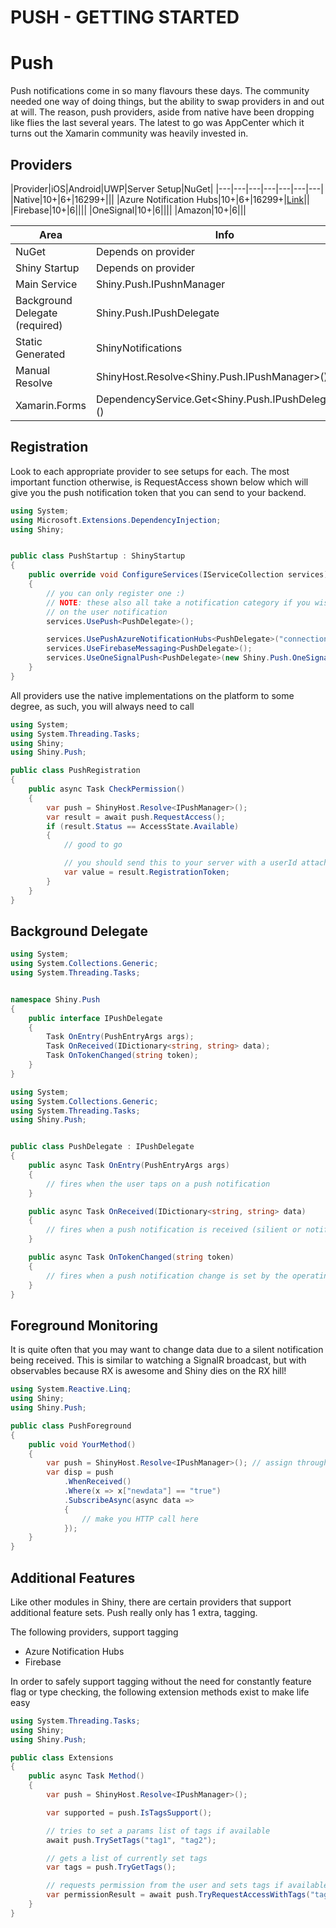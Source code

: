 # PUSH - GETTING STARTED

# Push
Push notifications come in so many flavours these days.  The community needed one way of doing things, but the ability to swap providers in and out at will.  The reason, push providers, aside from native have been dropping
like flies the last several years.  The latest to go was AppCenter which it turns out the Xamarin community was heavily invested in.  


## Providers
|Provider|iOS|Android|UWP|Server Setup|NuGet|
|---|---|---|---|---|---|---|
|Native|10+|6+|16299+|||
|Azure Notification Hubs|10+|6+|16299+|[Link](https://docs.microsoft.com/en-ca/azure/notification-hubs/)||
|Firebase|10+|6||||
|OneSignal|10+|6||||
|Amazon|10+|6|||

|Area|Info|
|----|----|
|NuGet|Depends on provider|
|Shiny Startup|Depends on provider|
|Main Service|Shiny.Push.IPushnManager|
|Background Delegate (required)|Shiny.Push.IPushDelegate|
|Static Generated|ShinyNotifications|
|Manual Resolve|ShinyHost.Resolve<Shiny.Push.IPushManager>()|
|Xamarin.Forms|DependencyService.Get<Shiny.Push.IPushDelegate>>()|


## Registration
Look to each appropriate provider to see setups for each.  The most important function otherwise, is RequestAccess shown below which will give you the push notification token that you can send to your backend. 

```cs
using System;
using Microsoft.Extensions.DependencyInjection;
using Shiny;


public class PushStartup : ShinyStartup
{
    public override void ConfigureServices(IServiceCollection services)
    {
        // you can only register one :)
        // NOTE: these also all take a notification category if you wish to have actions available
        // on the user notification
        services.UsePush<PushDelegate>();

        services.UsePushAzureNotificationHubs<PushDelegate>("connection string", "hub name");
        services.UseFirebaseMessaging<PushDelegate>();
        services.UseOneSignalPush<PushDelegate>(new Shiny.Push.OneSignal.OneSignalPushConfig("onesignal appId"));
    }
}
```

All providers use the native implementations on the platform to some degree, as such, you will always need to call

```cs
using System;
using System.Threading.Tasks;
using Shiny;
using Shiny.Push;

public class PushRegistration
{
    public async Task CheckPermission()
    {
        var push = ShinyHost.Resolve<IPushManager>();
        var result = await push.RequestAccess();
        if (result.Status == AccessState.Available)
        {
            // good to go

            // you should send this to your server with a userId attached if you want to do custom work
            var value = result.RegistrationToken;
        }
    }
}

```


## Background Delegate
```cs
using System;
using System.Collections.Generic;
using System.Threading.Tasks;


namespace Shiny.Push
{
    public interface IPushDelegate
    {
        Task OnEntry(PushEntryArgs args);
        Task OnReceived(IDictionary<string, string> data);
        Task OnTokenChanged(string token);
    }
}

```


```cs
using System;
using System.Collections.Generic;
using System.Threading.Tasks;
using Shiny.Push;


public class PushDelegate : IPushDelegate
{
    public async Task OnEntry(PushEntryArgs args)
    {
        // fires when the user taps on a push notification
    }

    public async Task OnReceived(IDictionary<string, string> data)
    {
        // fires when a push notification is received (silient or notification)
    }

    public async Task OnTokenChanged(string token)
    {
        // fires when a push notification change is set by the operating system or provider
    }
}
```

## Foreground Monitoring
It is quite often that you may want to change data due to a silent notification being received.  This is similar to watching a SignalR broadcast, but with observables because RX is awesome and Shiny dies on the RX hill!

```cs
using System.Reactive.Linq;
using Shiny;
using Shiny.Push;

public class PushForeground
{
    public void YourMethod()
    {
        var push = ShinyHost.Resolve<IPushManager>(); // assign through DI, static, or ShinyHost.Resolve
        var disp = push
            .WhenReceived()
            .Where(x => x["newdata"] == "true")
            .SubscribeAsync(async data =>
            {
                // make you HTTP call here
            });
    }
}

```

## Additional Features
Like other modules in Shiny, there are certain providers that support additional feature sets.  Push really only has 1 extra, tagging.

The following providers, support tagging
* Azure Notification Hubs
* Firebase

In order to safely support tagging without the need for constantly feature flag or type checking, the following extension methods exist to make life easy

```cs
using System.Threading.Tasks;
using Shiny;
using Shiny.Push;

public class Extensions
{
    public async Task Method()
    {
        var push = ShinyHost.Resolve<IPushManager>();

        var supported = push.IsTagsSupport();

        // tries to set a params list of tags if available
        await push.TrySetTags("tag1", "tag2");

        // gets a list of currently set tags
        var tags = push.TryGetTags();

        // requests permission from the user and sets tags if available
        var permissionResult = await push.TryRequestAccessWithTags("tag1", "tag2");
    }
}
```
